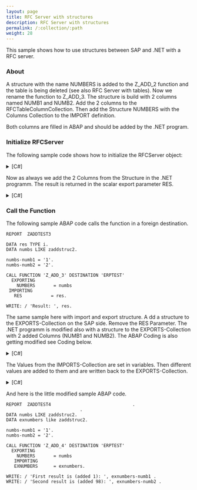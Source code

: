 ```yaml
---
layout: page
title: RFC Server with structures
description: RFC Server with structures
permalink: /:collection/:path
weight: 28
---
```


This sample shows how to use structures between SAP and .NET with a RFC server.

### About

A structure with the name NUMBERS is added to the Z_ADD_2 function and the table is being deleted (see also RFC Server with tables). 
Now we rename the function to Z_ADD_3. 
The structure is build with 2 columns named NUMB1 and NUMB2. 
Add the 2 columns to the RFCTableColumnCollection. 
Then add the Structure NUMBERS with the Columns Collection to the IMPORT definition.

Both columns are filled in ABAP and should be added by the .NET program.

### Initialize RFCServer

The following sample code shows how to initialize the RFCServer object:

<details>
<summary>[C#]</summary>
{% highlight csharp %}
static RFCServer s = new RFCServer();
  
        static void Main(string[] args)
        {
            s.GatewayHost = "hamlet";
            s.GatewayService = "sapgw11";
            s.ProgramID = "ERPTEST";
  
            s.IncomingCall += new RFCServer.OnIncomingCall(s_IncomingCall);
  
            RFCServerFunction f = s.RegisteredFunctions.Add("Z_ADD_3");
  
  
            RFCTableColumnCollection Columns = new RFCTableColumnCollection ();
            Columns.Add("NUMB", 10, 0, RFCTYPE.NUM);
            Columns.Add("NUMB2", 10, 0, RFCTYPE.NUM);
  
            f.Imports.Add("NUMBERS",Columns );
            f.Exports.Add("RES", RFCTYPE.INT);
  
            s.Start();
  
            Console.WriteLine("Press Enter to quit");
            Console.ReadLine();
        }
{% endhighlight %}
</details>

Now as always we add the 2 Columns from the Structure in the .NET programm. The result is returned in the scalar export parameter RES.

<details>
<summary>[C#]</summary>
{% highlight csharp %}
static void s_IncomingCall(RFCServer Sender, RFCServerFunction CalledFunction)
        {
            Console.WriteLine("Incoming call!!");
  
            Int32 Res = 0;
            RFCStructure numberstruc = CalledFunction.Imports["NUMBERS"].ToStructure();
  
            Int32 i1 = Convert.ToInt32(numberstruc["NUMB"].ToString());
            Int32 i2 = Convert.ToInt32(numberstruc["NUMB2"].ToString());
  
            Res = i1 + i2;
  
            CalledFunction.Exports["RES"].ParamValue = Res;
        }
{% endhighlight %}
</details>

### Call the Function

The following sample ABAP code calls the function in a foreign destination.

```
REPORT  ZADDTEST3

DATA res TYPE i.
DATA numbs LIKE zaddstruc2.

numbs-numb1 = '1'.
numbs-numb2 = '2'.

CALL FUNCTION 'Z_ADD_3' DESTINATION 'ERPTEST'
  EXPORTING
    NUMBERS       = numbs
 IMPORTING
   RES           = res.
      
WRITE: / 'Result: ', res.
```

The same sample here with import and export structure. A
dd a structure to the EXPORTS-Collection on the SAP side. 
Remove the RES Parameter. The .NET programm is modified also with a structure to the EXPORTS-Collection with 2 added Columns (NUMB1 and NUMB2). 
The ABAP Coding is also getting modified see Coding below.

<details>
<summary>[C#]</summary>
{% highlight csharp %}
static RFCServer s = new RFCServer();
  
        static void Main(string[] args)
        {
            s.GatewayHost = "hamlet";
            s.GatewayService = "sapgw11";
            s.ProgramID = "ERPTEST";
  
            s.IncomingCall += new RFCServer.OnIncomingCall(s_IncomingCall);
  
            RFCServerFunction f = s.RegisteredFunctions.Add("Z_ADD_4");
            RFCTableColumnCollection Columns = new RFCTableColumnCollection ();
            Columns.Add("NUMB1", 10, 0, RFCTYPE.NUM);
            Columns.Add("NUMB2", 10, 0, RFCTYPE.NUM);
  
            RFCTableColumnCollection EXColumns = new RFCTableColumnCollection();
            EXColumns.Add("NUMB1", 10, 0, RFCTYPE.NUM);
            EXColumns.Add("NUMB2", 10, 0, RFCTYPE.NUM);
  
            f.Imports.Add("NUMBERS",Columns );
  
            f.Exports.Add("EXNUMBERS", EXColumns);
  
            s.Start();
  
            Console.WriteLine("Press Enter to quit");
            Console.ReadLine();
        }

{% endhighlight %}
</details>

The Values from the IMPORTS-Collection are set in variables. 
Then different values are added to them and are written back to the EXPORTS-Collection.

<details>
<summary>[C#]</summary>
{% highlight csharp %}
static void s_IncomingCall(RFCServer Sender, RFCServerFunction CalledFunction)
        {
            Console.WriteLine("Incoming call!!");
  
            RFCTableColumnCollection EXColumns = new RFCTableColumnCollection();
            EXColumns.Add("NUMB1", 10, 0, RFCTYPE.NUM);
            EXColumns.Add("NUMB2", 10, 0, RFCTYPE.NUM);
  
            CalledFunction.Exports.Add("EXNUMBER", EXColumns);
            RFCStructure numberstruc = CalledFunction.Imports["NUMBERS"].ToStructure();
  
            Int32 i1 = Convert.ToInt32(numberstruc["NUMB1"].ToString());
            Int32 i2 = Convert.ToInt32(numberstruc["NUMB2"].ToString());
  
            RFCStructure EXnumbers = CalledFunction.Exports["EXNUMBERS"].ToStructure();
            EXnumbers["NUMB1"] = i1 + 1;
            EXnumbers["NUMB2"] = i2 + 98;
        }
{% endhighlight %}
</details>

And here is the little modified sample ABAP code.

```
REPORT  ZADDTEST4                               .
                            .
DATA numbs LIKE zaddstruc2.
DATA exnumbers like zaddstruc2.

numbs-numb1 = '1'.
numbs-numb2 = '2'.

CALL FUNCTION 'Z_ADD_4' DESTINATION 'ERPTEST'
  EXPORTING
    NUMBERS       = numbs
   IMPORTING
   EXNUMBERS      = exnumbers.

WRITE: / 'First result is (added 1): ', exnumbers-numb1 .
WRITE: / 'Second result is (added 98): ', exnumbers-numb2 .
```



